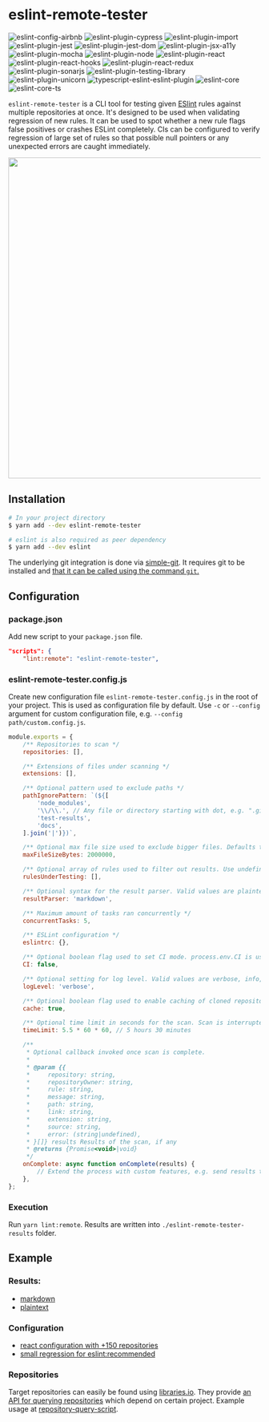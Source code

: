 # eslint-remote-tester

![eslint-config-airbnb](https://github.com/AriPerkkio/eslint-remote-tester/workflows/eslint-config-airbnb/badge.svg)
![eslint-plugin-cypress](https://github.com/AriPerkkio/eslint-remote-tester/workflows/eslint-plugin-cypress/badge.svg)
![eslint-plugin-import](https://github.com/AriPerkkio/eslint-remote-tester/workflows/eslint-plugin-import/badge.svg)
![eslint-plugin-jest](https://github.com/AriPerkkio/eslint-remote-tester/workflows/eslint-plugin-jest/badge.svg)
![eslint-plugin-jest-dom](https://github.com/AriPerkkio/eslint-remote-tester/workflows/eslint-plugin-jest-dom/badge.svg)
![eslint-plugin-jsx-a11y](https://github.com/AriPerkkio/eslint-remote-tester/workflows/eslint-plugin-jsx-a11y/badge.svg)
![eslint-plugin-mocha](https://github.com/AriPerkkio/eslint-remote-tester/workflows/eslint-plugin-mocha/badge.svg)
![eslint-plugin-node](https://github.com/AriPerkkio/eslint-remote-tester/workflows/eslint-plugin-node/badge.svg)
![eslint-plugin-react](https://github.com/AriPerkkio/eslint-remote-tester/workflows/eslint-plugin-react/badge.svg)
![eslint-plugin-react-hooks](https://github.com/AriPerkkio/eslint-remote-tester/workflows/eslint-plugin-react-hooks/badge.svg)
![eslint-plugin-react-redux](https://github.com/AriPerkkio/eslint-remote-tester/workflows/eslint-plugin-react-redux/badge.svg)
![eslint-plugin-sonarjs](https://github.com/AriPerkkio/eslint-remote-tester/workflows/eslint-plugin-sonarjs/badge.svg)
![eslint-plugin-testing-library](https://github.com/AriPerkkio/eslint-remote-tester/workflows/eslint-plugin-testing-library/badge.svg)
![eslint-plugin-unicorn](https://github.com/AriPerkkio/eslint-remote-tester/workflows/eslint-plugin-unicorn/badge.svg)
![typescript-eslint-eslint-plugin](https://github.com/AriPerkkio/eslint-remote-tester/workflows/typescript-eslint-eslint-plugin/badge.svg)
![eslint-core](https://github.com/AriPerkkio/eslint-remote-tester/workflows/eslint-core/badge.svg)
![eslint-core-ts](https://github.com/AriPerkkio/eslint-remote-tester/workflows/eslint-core-ts/badge.svg)

`eslint-remote-tester` is a CLI tool for testing given [ESlint](https://github.com/eslint/eslint) rules against multiple repositories at once. It's designed to be used when validating regression of new rules. It can be used to spot whether a new rule flags false positives or crashes ESLint completely. CIs can be configured to verify regression of large set of rules so that possible null pointers or any unexpected errors are caught immediately.

<p align="center">
  <img width="640" src="https://raw.githubusercontent.com/AriPerkkio/eslint-remote-tester/HEAD/docs/demo.svg">
</p>

## Installation

```sh
# In your project directory
$ yarn add --dev eslint-remote-tester

# eslint is also required as peer dependency
$ yarn add --dev eslint
```

The underlying git integration is done via [simple-git](https://github.com/steveukx/git-js). It requires git to be installed and [that it can be called using the command `git`.](https://github.com/steveukx/git-js#dependencies)

## Configuration

### package.json

Add new script to your `package.json` file.

```json
"scripts": {
    "lint:remote": "eslint-remote-tester",
```

### eslint-remote-tester.config.js

Create new configuration file `eslint-remote-tester.config.js` in the root of your project. This is used as configuration file by default. Use `-c` or `--config` argument for custom configuration file, e.g. `--config path/custom.config.js`.

```js
module.exports = {
    /** Repositories to scan */
    repositories: [],

    /** Extensions of files under scanning */
    extensions: [],

    /** Optional pattern used to exclude paths */
    pathIgnorePattern: `(${[
        'node_modules',
        '\\/\\.', // Any file or directory starting with dot, e.g. ".git"
        'test-results',
        'docs',
    ].join('|')})`,

    /** Optional max file size used to exclude bigger files. Defaults to 2 megabytes. */
    maxFileSizeBytes: 2000000,

    /** Optional array of rules used to filter out results. Use undefined or empty array when ESLint crashes are the only interest */
    rulesUnderTesting: [],

    /** Optional syntax for the result parser. Valid values are plaintext, markdown. Defaults to markdown on CLI, plaintext on CI */
    resultParser: 'markdown',

    /** Maximum amount of tasks ran concurrently */
    concurrentTasks: 5,

    /** ESLint configuration */
    eslintrc: {},

    /** Optional boolean flag used to set CI mode. process.env.CI is used when not set. */
    CI: false,

    /** Optional setting for log level. Valid values are verbose, info, warn, error. Defaults to verbose. */
    logLevel: 'verbose',

    /** Optional boolean flag used to enable caching of cloned repositories. For CIs it's ideal to disable caching. Defaults to true. */
    cache: true,

    /** Optional time limit in seconds for the scan. Scan is interrupted after reaching the limit. Defaults to 5 hours 30 minutes. */
    timeLimit: 5.5 * 60 * 60, // 5 hours 30 minutes

    /**
     * Optional callback invoked once scan is complete.
     *
     * @param {{
     *     repository: string,
     *     repositoryOwner: string,
     *     rule: string,
     *     message: string,
     *     path: string,
     *     link: string,
     *     extension: string,
     *     source: string,
     *     error: (string|undefined),
     * }[]} results Results of the scan, if any
     * @returns {Promise<void>|void}
     */
    onComplete: async function onComplete(results) {
        // Extend the process with custom features, e.g. send results to email, create issues to Github...
    },
};
```

### Execution

Run `yarn lint:remote`. Results are written into `./eslint-remote-tester-results` folder.

## Example

### Results:

-   [markdown](docs/results-markdown.md)
-   [plaintext](docs/results-plaintext)

### Configuration

-   [react configuration with +150 repositories](eslint-remote-tester.react.config.js)
-   [small regression for eslint:recommended](eslint-remote-tester.config.js)

### Repositories

Target repositories can easily be found using [libraries.io](https://libraries.io/). They provide [an API for querying repositories](https://libraries.io/api#project-dependent-repositories) which depend on certain project. Example usage at [repository-query-script](configs/repository-query-script/fetch-libraries.js).
